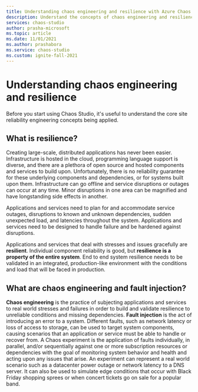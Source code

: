 ```yaml
---
title: Understanding chaos engineering and resilience with Azure Chaos Studio
description: Understand the concepts of chaos engineering and resilience.
services: chaos-studio
author: prasha-microsoft 
ms.topic: article
ms.date: 11/01/2021
ms.author: prashabora
ms.service: chaos-studio
ms.custom: ignite-fall-2021
---
```


# Understanding chaos engineering and resilience

Before you start using Chaos Studio, it's useful to understand the core site reliability engineering concepts being applied.

## What is resilience?

Creating large-scale, distributed applications has never been easier. Infrastructure is hosted in the cloud, programming language support is diverse, and there are a plethora of open source and hosted components and services to build upon. Unfortunately, there is no reliability guarantee for these underlying components and dependencies, or for systems built upon them. Infrastructure can go offline and service disruptions or outages can occur at any time. Minor disruptions in one area can be magnified and have longstanding side effects in another. 

Applications and services need to plan for and accommodate service outages, disruptions to known and unknown dependencies, sudden unexpected load, and latencies throughout the system. Applications and services need to be designed to handle failure and be hardened against disruptions. 

Applications and services that deal with stresses and issues gracefully are **resilient**. Individual component reliability is good, but **resilience is a property of the entire system**. End to end system resilience needs to be validated in an integrated, production-like environment with the conditions and load that will be faced in production.

## What are chaos engineering and fault injection?

**Chaos engineering** is the practice of subjecting applications and services to real world stresses and failures in order to build and validate resilience to unreliable conditions and missing dependencies. **Fault injection** is the act of introducing an error to a system. Different faults, such as network latency or loss of access to storage, can be used to target system components, causing scenarios that an application or service must be able to handle or recover from. A Chaos experiment is the application of faults individually, in parallel, and/or sequentially against one or more subscription resources or dependencies with the goal of monitoring system behavior and health and acting upon any issues that arise. An experiment can represent a real world scenario such as a datacenter power outage or network latency to a DNS server. It can also be used to simulate edge conditions that occur with Black Friday shopping sprees or when concert tickets go on sale for a popular band.
